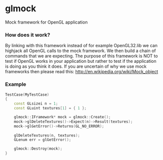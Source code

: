 glmock
======

Mock framework for OpenGL application

### How does it work?

By linking with this framework instead of for example OpenGL32.lib we can highjack all OpenGL calls to the mock framework. We then build a chain of commands that we are expecting.
The purpose of this framework is NOT to test if OpenGL works in your application but rather to test if the application is doing as you think it does. If you are uncertain of why
we use mock frameworks then please read this: http://en.wikipedia.org/wiki/Mock_object

### Example

```cpp
TestCase(MyTestCase)
{
	const GLsizei n = 1;
	const GLuint textures[1] = { 1 };

	glmock::IFramework* mock = glmock::Create();
	mock->glDeleteTextures()->Expect(n)->Result(textures);
	mock->glGetError()->Returns(GL_NO_ERROR);
	
	glDeleteTextures(n, textures);
	GLenum err = glGetError();

	glmock::Destroy(mock);
}
```
